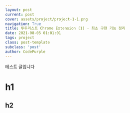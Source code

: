```yaml
---
layout: post
current: post
cover: assets/project/project-1-1.png
navigation: True
title: 투두리스트 Chrome Extension (1) - 최소 구현 기능 정리 
date: 2021-08-05 01:01:01
tags: project
class: post-template
subclass: 'post'
author: CodePurple
---
```


테스트 글입니다
# h1
## h2